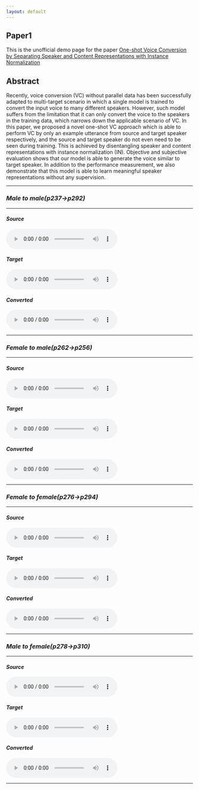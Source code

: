 ```yaml
---
layout: default
---
```

## Paper1
This is the unofficial demo page for the paper [One-shot Voice Conversion by Separating Speaker and Content Representations with Instance Normalization](https://arxiv.org/abs/1904.05742)
## Abstract
Recently, voice conversion (VC) without parallel data has been successfully adapted to multi-target scenario in which a single model is trained to convert the input voice to many different speakers. 
However, such model suffers from the limitation that it can only convert the voice to the speakers in the training data, which narrows down the applicable scenario of VC. 
In this paper, we proposed a novel one-shot VC approach which is able to perform VC by only an example utterance from source and target speaker respectively, and the source and target speaker do not even need to be seen during training. 
This is achieved by disentangling speaker and content representations with instance normalization (IN).
Objective and subjective evaluation shows that our model is able to generate the voice similar to target speaker.
In addition to the performance measurement, we also demonstrate that this model is able to learn meaningful speaker representations without any supervision. 
- - -
### *Male to male(p237->p292)*
- - -
#### *Source*
<audio src="p237_001.wav" controls preload></audio>
#### *Target*
<audio src="res/demo/p237_p292_M_M/p237_018_p292_155_tar.wav" controls preload></audio>
#### *Converted*
<audio src="p237_1_p292.wav" controls preload></audio>
- - -
### *Female to male(p262->p256)*
- - -
#### *Source*
<audio src="res/demo/p262_p256_F_M/p262_027_p256_150_src.wav" controls preload></audio>
#### *Target*
<audio src="res/demo/p262_p256_F_M/p262_027_p256_150_tar.wav" controls preload></audio>
#### *Converted*
<audio src="res/demo/p262_p256_F_M/p262_027_p256_150_con.wav" controls preload></audio>
- - -
### *Female to female(p276->p294)*
- - -
#### *Source*
<audio src="res/demo/p276_p294_F_F/p276_064_p294_069_src.wav" controls preload></audio>
#### *Target*
<audio src="res/demo/p276_p294_F_F/p276_064_p294_069_tar.wav" controls preload></audio>
#### *Converted*
<audio src="res/demo/p276_p294_F_F/p276_064_p294_069_con.wav" controls preload></audio>
- - -
### *Male to female(p278->p310)*
- - -
#### *Source*
<audio src="res/demo/p278_p310_M_F/p278_047_p310_324_src.wav" controls preload></audio>
#### *Target*
<audio src="res/demo/p278_p310_M_F/p278_047_p310_324_tar.wav" controls preload></audio>
#### *Converted*
<audio src="res/demo/p278_p310_M_F/p278_047_p310_324_con.wav" controls preload></audio>
- - -
